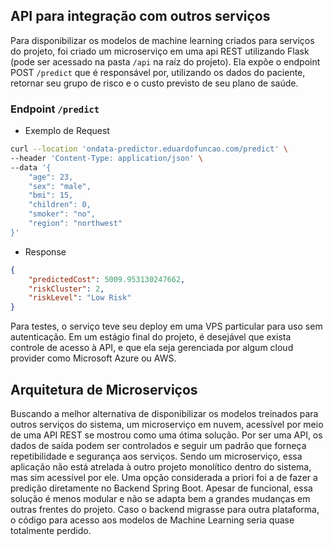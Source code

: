 


## API para integração com outros serviços

Para disponibilizar os modelos de machine learning criados para serviços do projeto, foi criado um microserviço em uma api REST utilizando Flask (pode ser acessado na pasta `/api` na raíz do projeto). 
Ela expõe o endpoint POST `/predict` que é responsável por, utilizando os dados do paciente, retornar seu grupo de risco e o custo previsto de seu plano de saúde. 

### Endpoint `/predict` 
- Exemplo de Request
```bash
curl --location 'ondata-predictor.eduardofuncao.com/predict' \
--header 'Content-Type: application/json' \
--data '{
    "age": 23,
    "sex": "male",
    "bmi": 15,
    "children": 0,
    "smoker": "no",
    "region": "northwest"
}'
```

- Response
```json
{
    "predictedCost": 5009.953130247662,
    "riskCluster": 2,
    "riskLevel": "Low Risk"
}
```

Para testes, o serviço teve seu deploy em uma VPS particular para uso sem autenticação. Em um estágio final do projeto, é desejável que exista controle de acesso à API, e que ela seja gerenciada por algum cloud provider como Microsoft Azure ou AWS.

## Arquitetura de Microserviços

Buscando a melhor alternativa de disponibilizar os modelos treinados para outros serviços do sistema, um microserviço em nuvem, acessível por meio de uma API REST se mostrou como uma ótima solução. Por ser uma API, os dados de saída podem ser controlados
e seguir um padrão que forneça repetibilidade e segurança aos serviços. Sendo um microserviço, essa aplicação não está atrelada à outro projeto monolítico dentro do sistema, mas sim acessível por ele. 
Uma opção considerada a priori foi a de fazer a predição diretamente no Backend Spring Boot. Apesar de funcional, essa solução é menos modular e não se adapta bem a grandes mudanças em outras frentes do projeto. 
Caso o backend migrasse para outra plataforma, o código para acesso aos modelos de Machine Learning seria quase totalmente perdido.

